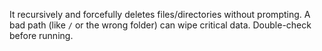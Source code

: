 It recursively and forcefully deletes files/directories without prompting. A bad path (like `/` or the wrong folder) can wipe critical data. Double-check before running.
